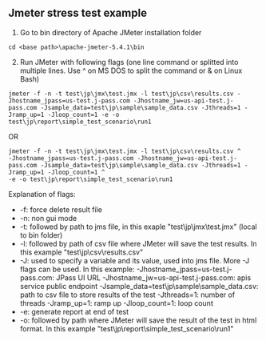## Jmeter stress test example

1. Go to bin directory of Apache JMeter installation folder

```
cd <base path>\apache-jmeter-5.4.1\bin
```

2. Run JMeter with following flags (one line command or splitted into multiple lines. Use ^ on MS DOS to split the command or & on Linux Bash)

```
jmeter -f -n -t test\jp\jmx\test.jmx -l test\jp\csv\results.csv -Jhostname_jpass=us-test.j-pass.com -Jhostname_jw=us-api-test.j-pass.com -Jsample_data=test\jp\sample\sample_data.csv -Jthreads=1 -Jramp_up=1 -Jloop_count=1 -e -o test\jp\report\simple_test_scenario\run1
```

OR

```
jmeter -f -n -t test\jp\jmx\test.jmx -l test\jp\csv\results.csv ^
-Jhostname_jpass=us-test.j-pass.com -Jhostname_jw=us-api-test.j-pass.com -Jsample_data=test\jp\sample\sample_data.csv -Jthreads=1 -Jramp_up=1 -Jloop_count=1 ^
-e -o test\jp\report\simple_test_scenario\run1
```

Explanation of flags:

* -f: force delete result file
* -n: non gui mode
* -t: followed by path to jms file, in this exaple "test\jp\jmx\test.jmx" (local to bin folder)
* -l: followed by path of csv file where JMeter will save the test results. In this example "test\jp\csv\results.csv"
* -J: used to specify a variable and its value, used into jms file. More -J flags can be used. In this example:
	-Jhostname_jpass=us-test.j-pass.com: JPass UI URL
	-Jhostname_jw=us-api-test.j-pass.com: apis service public endpoint
	-Jsample_data=test\jp\sample\sample_data.csv: path to csv file to store results of the test
	-Jthreads=1: number of threads
	-Jramp_up=1: ramp up
	-Jloop_count=1: loop count
* -e: generate report at end of test
* -o: followed by path where JMeter will save the result of the test in html format. In this example "test\jp\report\simple_test_scenario\run1"